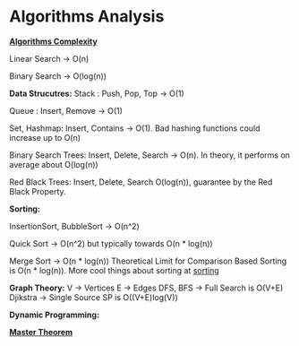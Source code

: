 # Algorithms Analysis

**<u>Algorithms Complexity</u>**

Linear Search -> O(n)

Binary Search -> O(log(n))

**Data Strucutres:**
Stack : Push, Pop, Top -> O(1)

Queue : Insert, Remove -> O(1)

Set, Hashmap: Insert, Contains -> O(1). Bad hashing functions could increase up to O(n)

Binary Search Trees: Insert, Delete, Search -> O(n). In theory, it performs on average about O(log(n))

Red Black Trees: Insert, Delete, Search O(log(n)), guarantee by the Red Black Property.

**Sorting:**

InsertionSort, BubbleSort -> O(n^2)

Quick Sort -> O(n^2) but typically towards O(n * log(n))

Merge Sort -> O(n * log(n))
Theoretical Limit for Comparison Based Sorting is O(n * log(n)). More cool things about sorting at [sorting](https://theartofmachinery.com/2019/01/05/sorting_is_nlogn.html)

**Graph Theory:** V -> Vertices E -> Edges
DFS, BFS -> Full Search is O(V+E)
Djikstra -> Single Source SP is O((V+E)log(V))

**Dynamic Programming:**

**<u>Master Theorem</u>**

